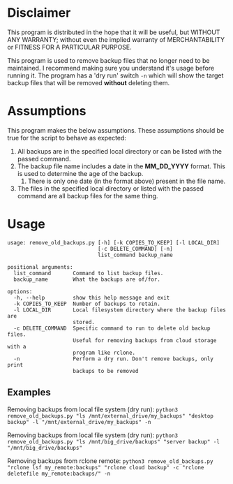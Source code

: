 # Disclaimer
This program is distributed in the hope that it will be useful, but WITHOUT ANY WARRANTY; without even the implied warranty of MERCHANTABILITY or FITNESS FOR A PARTICULAR PURPOSE.

This program is used to remove backup files that no longer need to be maintained. I recommend making sure you understand it's usage before running it. The program has a 'dry run' switch `-n` which will show the target backup files that will be removed **without** deleting them.

# Assumptions
This program makes the below assumptions. These assumptions should be true for the script to behave as expected:
1. All backups are in the specified local directory or can be listed with the passed command.
2. The backup file name includes a date in the **MM_DD_YYYY** format. This is used to determine the age of the backup.
   1. There is only one date (in the format above) present in the file name.
3. The files in the specified local directory or listed with the passed command are all backup files for the same thing.

# Usage
```
usage: remove_old_backups.py [-h] [-k COPIES_TO_KEEP] [-l LOCAL_DIR]
                             [-c DELETE_COMMAND] [-n]
                             list_command backup_name

positional arguments:
  list_command       Command to list backup files.
  backup_name        What the backups are of/for.

options:
  -h, --help         show this help message and exit
  -k COPIES_TO_KEEP  Number of backups to retain.
  -l LOCAL_DIR       Local filesystem directory where the backup files are
                     stored.
  -c DELETE_COMMAND  Specific command to run to delete old backup files.
                     Useful for removing backups from cloud storage with a
                     program like rclone.
  -n                 Perform a dry run. Don't remove backups, only print
                     backups to be removed
```

## Examples
Removing backups from local file system (dry run): `python3 remove_old_backups.py "ls /mnt/external_drive/my_backups" "desktop backup" -l "/mnt/external_drive/my_backups" -n`

Removing backups from local file system (dry run): `python3 remove_old_backups.py "ls /mnt/big_drive/backups" "server backup" -l "/mnt/big_drive/backups"`

Removing backups from rclone remote: `python3 remove_old_backups.py "rclone lsf my_remote:backups" "rclone cloud backup" -c "rclone deletefile my_remote:backups/" -n`